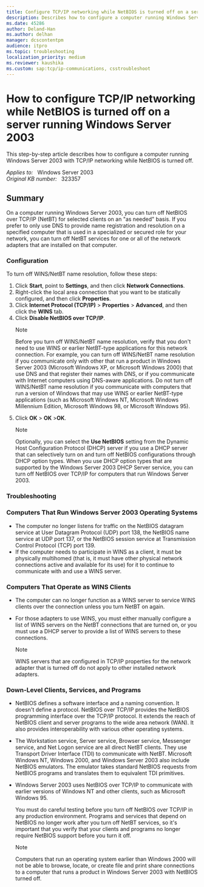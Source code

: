 ```yaml
---
title: Configure TCP/IP networking while NetBIOS is turned off on a server running Windows Server 2003
description: Describes how to configure a computer running Windows Server 2003 with TCP/IP networking while NetBIOS is turned off.
ms.date: 45286
author: Deland-Han
ms.author: delhan
manager: dcscontentpm
audience: itpro
ms.topic: troubleshooting
localization_priority: medium
ms.reviewer: kaushika
ms.custom: sap:tcp/ip-communications, csstroubleshoot
---
```

# How to configure TCP/IP networking while NetBIOS is turned off on a server running Windows Server 2003

This step-by-step article describes how to configure a computer running Windows Server 2003 with TCP/IP networking while NetBIOS is turned off.

_Applies to:_ &nbsp; Windows Server 2003  
_Original KB number:_ &nbsp; 323357

## Summary

On a computer running Windows Server 2003, you can turn off NetBIOS over TCP/IP (NetBT) for selected clients on an "as needed" basis. If you prefer to only use DNS to provide name registration and resolution on a specified computer that is used in a specialized or secured role for your network, you can turn off NetBT services for one or all of the network adapters that are installed on that computer.

### Configuration

To turn off WINS/NetBT name resolution, follow these steps:

1. Click **Start**, point to **Settings**, and then click **Network Connections**.
2. Right-click the local area connection that you want to be statically configured, and then click **Properties**.
3. Click **Internet Protocol (TCP/IP)** > **Properties** > **Advanced**, and then click the **WINS** tab.
4. Click **Disable NetBIOS over TCP/IP**.
    > [!NOTE]
    > Before you turn off WINS/NetBT name resolution, verify that you don't need to use WINS or earlier NetBT-type applications for this network connection. For example, you can turn off WINS/NetBT name resolution if you communicate only with other that run a product in Windows Server 2003 (Microsoft Windows XP, or Microsoft Windows 2000) that use DNS and that register their names with DNS, or if you communicate with Internet computers using DNS-aware applications. Do not turn off WINS/NetBT name resolution if you communicate with computers that run a version of Windows that may use WINS or earlier NetBT-type applications (such as Microsoft Windows NT, Microsoft Windows Millennium Edition, Microsoft Windows 98, or Microsoft Windows 95).
5. Click **OK** > **OK** >**OK**.
    > [!NOTE]
    > Optionally, you can select the **Use NetBIOS** setting from the Dynamic Host Configuration Protocol (DHCP) server if you use a DHCP server that can selectively turn on and turn off NetBIOS configurations through DHCP option types. When you use DHCP option types that are supported by the Windows Server 2003 DHCP Server service, you can turn off NetBIOS over TCP/IP for computers that run Windows Server 2003.

### Troubleshooting

### Computers That Run Windows Server 2003 Operating Systems

- The computer no longer listens for traffic on the NetBIOS datagram service at User Datagram Protocol (UDP) port 138, the NetBIOS name service at UDP port 137, or the NetBIOS session service at Transmission Control Protocol (TCP) port 139.
- If the computer needs to participate in WINS as a client, it must be physically multihomed (that is, it must have other physical network connections active and available for its use) for it to continue to communicate with and use a WINS server.

### Computers That Operate as WINS Clients

- The computer can no longer function as a WINS server to service WINS clients over the connection unless you turn NetBT on again.
- For those adapters to use WINS, you must either manually configure a list of WINS servers on the NetBT connections that are turned on, or you must use a DHCP server to provide a list of WINS servers to these connections.

    > [!NOTE]
    > WINS servers that are configured in TCP/IP properties for the network adapter that is turned off do not apply to other installed network adapters.

### Down-Level Clients, Services, and Programs

- NetBIOS defines a software interface and a naming convention. It doesn't define a protocol. NetBIOS over TCP/IP provides the NetBIOS programming interface over the TCP/IP protocol. It extends the reach of NetBIOS client and server programs to the wide area network (WAN). It also provides interoperability with various other operating systems.
- The Workstation service, Server service, Browser service, Messenger service, and Net Logon service are all direct NetBT clients. They use Transport Driver Interface (TDI) to communicate with NetBT. Microsoft Windows NT, Windows 2000, and Windows Server 2003 also include NetBIOS emulators. The emulator takes standard NetBIOS requests from NetBIOS programs and translates them to equivalent TDI primitives.
- Windows Server 2003 uses NetBIOS over TCP/IP to communicate with earlier versions of Windows NT and other clients, such as Microsoft Windows 95.

    You must do careful testing before you turn off NetBIOS over TCP/IP in any production environment. Programs and services that depend on NetBIOS no longer work after you turn off NetBT services, so it's important that you verify that your clients and programs no longer require NetBIOS support before you turn it off.

    > [!NOTE]
    > Computers that run an operating system earlier than Windows 2000 will not be able to browse, locate, or create file and print share connections to a computer that runs a product in Windows Server 2003 with NetBIOS turned off.

